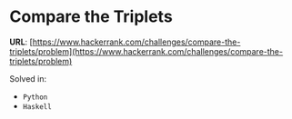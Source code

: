 # Compare the Triplets

**URL**: [https://www.hackerrank.com/challenges/compare-the-triplets/problem](https://www.hackerrank.com/challenges/compare-the-triplets/problem)

Solved in:
 * `Python`
 * `Haskell`